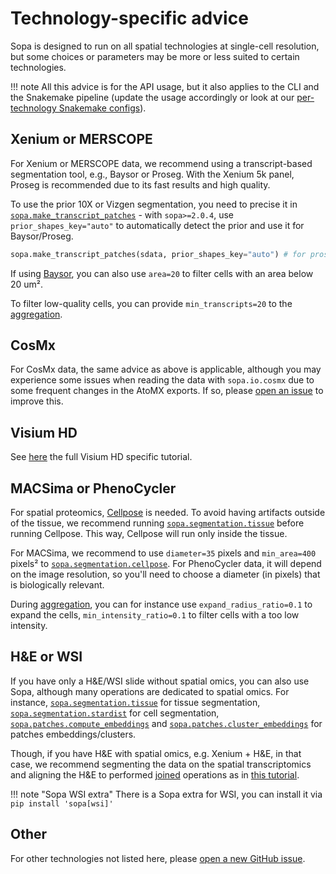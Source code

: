 # Technology-specific advice

Sopa is designed to run on all spatial technologies at single-cell resolution, but some choices or parameters may be more or less suited to certain technologies.

!!! note
    All this advice is for the API usage, but it also applies to the CLI and the Snakemake pipeline (update the usage accordingly or look at our [per-technology Snakemake configs](https://github.com/gustaveroussy/sopa/tree/main/workflow/config)).

## Xenium or MERSCOPE

For Xenium or MERSCOPE data, we recommend using a transcript-based segmentation tool, e.g., Baysor or Proseg. With the Xenium 5k panel, Proseg is recommended due to its fast results and high quality.

To use the prior 10X or Vizgen segmentation, you need to precise it in [`sopa.make_transcript_patches`](../../api/patches/#sopa.make_transcript_patches) - with `sopa>=2.0.4`, use `prior_shapes_key="auto"` to automatically detect the prior and use it for Baysor/Proseg.

```python
sopa.make_transcript_patches(sdata, prior_shapes_key="auto") # for proseg, also add patch_width=None
```

If using [Baysor](../../api/segmentation/#sopa.segmentation.baysor), you can also use `area=20` to filter cells with an area below 20 um².

To filter low-quality cells, you can provide `min_transcripts=20` to the [aggregation](../../api/aggregation/#sopa.aggregate).

## CosMx

For CosMx data, the same advice as above is applicable, although you may experience some issues when reading the data with `sopa.io.cosmx` due to some frequent changes in the AtoMX exports. If so, please [open an issue](https://github.com/gustaveroussy/sopa/issues) to improve this.

## Visium HD

See [here](../visium_hd) the full Visium HD specific tutorial.

## MACSima or PhenoCycler

For spatial proteomics, [Cellpose](../../api/segmentation/#sopa.segmentation.cellpose) is needed. To avoid having artifacts outside of the tissue, we recommend running [`sopa.segmentation.tissue`](../../api/segmentation/#sopa.segmentation.tissue) before running Cellpose. This way, Cellpose will run only inside the tissue.

For MACSima, we recommend to use `diameter=35` pixels and `min_area=400` pixels² to [`sopa.segmentation.cellpose`](../../api/segmentation/#sopa.segmentation.cellpose). For PhenoCycler data, it will depend on the image resolution, so you'll need to choose a diameter (in pixels) that is biologically relevant.

During [aggregation](../../api/aggregation/#sopa.aggregate), you can for instance use `expand_radius_ratio=0.1` to expand the cells, `min_intensity_ratio=0.1` to filter cells with a too low intensity.

## H&E or WSI

If you have only a H&E/WSI slide without spatial omics, you can also use Sopa, although many operations are dedicated to spatial omics. For instance, [`sopa.segmentation.tissue`](../../api/segmentation/#sopa.segmentation.tissue) for tissue segmentation, [`sopa.segmentation.stardist`](../../api/segmentation/#sopa.segmentation.stardist) for cell segmentation, [`sopa.patches.compute_embeddings`](../../api/patches/#sopa.patches.compute_embeddings) and [`sopa.patches.cluster_embeddings`](../../api/patches/#sopa.patches.cluster_embeddings) for patches embeddings/clusters.

Though, if you have H&E with spatial omics, e.g. Xenium + H&E, in that case, we recommend segmenting the data on the spatial transcriptomics and aligning the H&E to performed [joined](../../api/spatial/#sopa.spatial.sjoin) operations as in [this tutorial](../he).

!!! note "Sopa WSI extra"
    There is a Sopa extra for WSI, you can install it via `pip install 'sopa[wsi]'`

## Other

For other technologies not listed here, please [open a new GitHub issue](https://github.com/gustaveroussy/sopa/issues).
